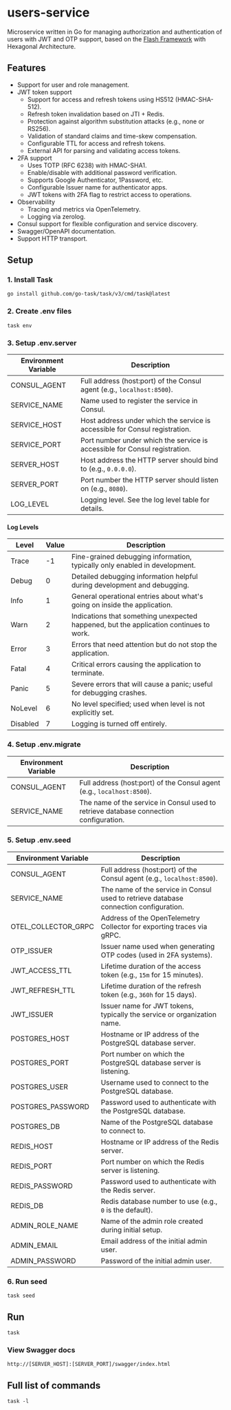 # users-service

Microservice written in Go for managing authorization and authentication of users with JWT and OTP support, based on the [Flash Framework](https://github.com/flash-go/flash) with Hexagonal Architecture.

## Features

- Support for user and role management.
- JWT token support 
    - Support for access and refresh tokens using HS512 (HMAC-SHA-512).
    - Refresh token invalidation based on JTI + Redis.
    - Protection against algorithm substitution attacks (e.g., none or RS256).
    - Validation of standard claims and time-skew compensation.
    - Configurable TTL for access and refresh tokens.
    - External API for parsing and validating access tokens.
- 2FA support
    - Uses TOTP (RFC 6238) with HMAC-SHA1.
    - Enable/disable with additional password verification.
    - Supports Google Authenticator, 1Password, etc.
    - Configurable Issuer name for authenticator apps.
    - JWT tokens with 2FA flag to restrict access to operations.
- Observability
    - Tracing and metrics via OpenTelemetry.
    - Logging via zerolog.
- Consul support for flexible configuration and service discovery.
- Swagger/OpenAPI documentation.
- Support HTTP transport.

## Setup

### 1. Install Task

```
go install github.com/go-task/task/v3/cmd/task@latest
```

### 2. Create .env files

```
task env
```

### 3. Setup .env.server

| Environment Variable | Description                                                                 |
|----------------------|-----------------------------------------------------------------------------|
| CONSUL_AGENT         | Full address (host:port) of the Consul agent (e.g., `localhost:8500`).      |
| SERVICE_NAME         | Name used to register the service in Consul.                                |
| SERVICE_HOST         | Host address under which the service is accessible for Consul registration. |
| SERVICE_PORT         | Port number under which the service is accessible for Consul registration.  |
| SERVER_HOST          | Host address the HTTP server should bind to (e.g., `0.0.0.0`).              |
| SERVER_PORT          | Port number the HTTP server should listen on (e.g., `8080`).                |
| LOG_LEVEL            | Logging level. See the log level table for details.                         |

#### Log Levels

| Level    | Value  | Description                                                                            |
|----------|--------|----------------------------------------------------------------------------------------|
| Trace    | -1     | Fine-grained debugging information, typically only enabled in development.             |
| Debug    | 0      | Detailed debugging information helpful during development and debugging.               |
| Info     | 1      | General operational entries about what's going on inside the application.              |
| Warn     | 2      | Indications that something unexpected happened, but the application continues to work. |
| Error    | 3      | Errors that need attention but do not stop the application.                            |
| Fatal    | 4      | Critical errors causing the application to terminate.                                  |
| Panic    | 5      | Severe errors that will cause a panic; useful for debugging crashes.                   |
| NoLevel  | 6      | No level specified; used when level is not explicitly set.                             |
| Disabled | 7      | Logging is turned off entirely.                                                        |

### 4. Setup .env.migrate

| Environment Variable | Description                                                                           |
|----------------------|---------------------------------------------------------------------------------------|
| CONSUL_AGENT         | Full address (host:port) of the Consul agent (e.g., `localhost:8500`).                |
| SERVICE_NAME         | The name of the service in Consul used to retrieve database connection configuration. |

### 5. Setup .env.seed

| Environment Variable    | Description                                                                                 |
|-------------------------|---------------------------------------------------------------------------------------------|
| CONSUL_AGENT            | Full address (host:port) of the Consul agent (e.g., `localhost:8500`).                      |
| SERVICE_NAME            | The name of the service in Consul used to retrieve database connection configuration.       |
| OTEL_COLLECTOR_GRPC     | Address of the OpenTelemetry Collector for exporting traces via gRPC.                       |
| OTP_ISSUER              | Issuer name used when generating OTP codes (used in 2FA systems).                           |
| JWT_ACCESS_TTL          | Lifetime duration of the access token (e.g., `15m` for 15 minutes).                         |
| JWT_REFRESH_TTL         | Lifetime duration of the refresh token (e.g., `360h` for 15 days).                          |
| JWT_ISSUER              | Issuer name for JWT tokens, typically the service or organization name.                     |
| POSTGRES_HOST           | Hostname or IP address of the PostgreSQL database server.                                   |
| POSTGRES_PORT           | Port number on which the PostgreSQL database server is listening.                           |
| POSTGRES_USER           | Username used to connect to the PostgreSQL database.                                        |
| POSTGRES_PASSWORD       | Password used to authenticate with the PostgreSQL database.                                 |
| POSTGRES_DB             | Name of the PostgreSQL database to connect to.                                              |
| REDIS_HOST              | Hostname or IP address of the Redis server.                                                 |
| REDIS_PORT              | Port number on which the Redis server is listening.                                         |
| REDIS_PASSWORD          | Password used to authenticate with the Redis server.                                        |
| REDIS_DB                | Redis database number to use (e.g., `0` is the default).                                    |
| ADMIN_ROLE_NAME         | Name of the admin role created during initial setup.                                        |
| ADMIN_EMAIL             | Email address of the initial admin user.                                                    |
| ADMIN_PASSWORD          | Password of the initial admin user.                                                         |

### 6. Run seed

```
task seed
```

## Run

```
task
```

### View Swagger docs

```
http://[SERVER_HOST]:[SERVER_PORT]/swagger/index.html
```

## Full list of commands

```
task -l
```
